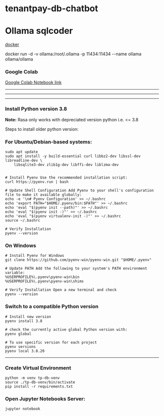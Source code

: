 # tenantpay-db-chatbot


# Ollama sqlcoder

[docker](https://hub.docker.com/r/ollama/ollama)

docker run -d -v ollama:/root/.ollama -p 11434:11434 --name ollama ollama/ollama



### Google Colab
[Google Colab Notebook link](https://colab.research.google.com/drive/1McNoxMhGiReSS7XzTj-hwAM0Vl8jRf0D)


***
***
***
### Install Python version 3.8
**Note:** Rasa only works with depreciated version python i.e. <= 3.8

Steps to install older python version:

### For Ubuntu/Debian-based systems:
```
sudo apt update
sudo apt install -y build-essential curl libbz2-dev libssl-dev libreadline-dev \
    libsqlite3-dev zlib1g-dev libffi-dev liblzma-dev


# Install Pyenv Use the recommended installation script:
curl https://pyenv.run | bash

# Update Shell Configuration Add Pyenv to your shell's configuration file to make it available globally:
echo -e '\n# Pyenv Configuration' >> ~/.bashrc
echo 'export PATH="$HOME/.pyenv/bin:$PATH"' >> ~/.bashrc
echo 'eval "$(pyenv init --path)"' >> ~/.bashrc
echo 'eval "$(pyenv init -)"' >> ~/.bashrc
echo 'eval "$(pyenv virtualenv-init -)"' >> ~/.bashrc
source ~/.bashrc

# Verify Installation
pyenv --version
```


###  On Windows
```
# Install Pyenv for Windows
git clone https://github.com/pyenv-win/pyenv-win.git "$HOME/.pyenv"

# Update PATH Add the following to your system's PATH environment variable:
%USERPROFILE%\.pyenv\pyenv-win\bin
%USERPROFILE%\.pyenv\pyenv-win\shims

# Verify Installation Open a new terminal and check
pyenv --version
```

###  Switch to a compatible Python version
```
# Install new version
pyenv install 3.8

# check the currently active global Python version with:
pyenv global

# To use specific version for each project
pyenv versions
pyenv local 3.8.20
```
***

### Create Virtual Environment
```
python -m venv tp-db-venv
source ./tp-db-venv/bin/activate
pip install -r requirements.txt
```


### Open Jupyter Notebooks Server:
```
jupyter notebook
```